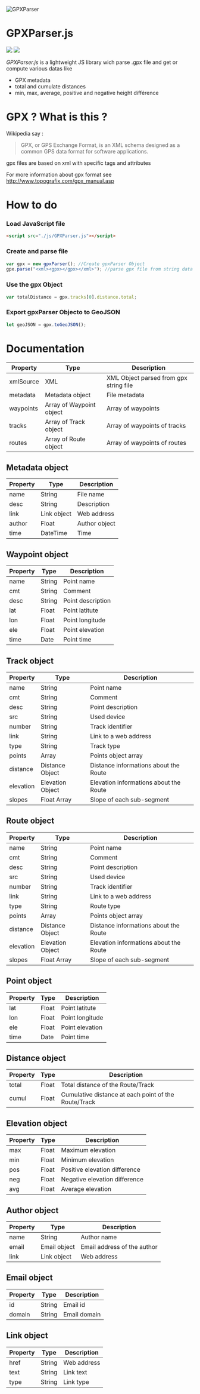 ![GPXParser](https://raw.githubusercontent.com/Luuka/gpx-parser/feature/new-demo/demo/Logo.png)

# GPXParser.js

![](https://github.com/Luuka/gpx-parser/workflows/master-ci/badge.svg) ![](https://github.com/Luuka/gpx-parser/workflows/develop-ci/badge.svg)

*GPXParser.js* is a lightweight JS library wich parse .gpx file and get or compute various datas like
- GPX metadata
- total and cumulate distances
- min, max, average, positive and negative height différence

# GPX ? What is this ?

Wikipedia say :
> GPX, or GPS Exchange Format, is an XML schema designed as a common GPS data format for software applications.

gpx files are based on xml with specific tags and attributes

For more information about gpx format see http://www.topografix.com/gpx_manual.asp

# How to do

### Load JavaScript file
```html
<script src="./js/GPXParser.js"></script>
```

### Create and parse file
```js
var gpx = new gpxParser(); //Create gpxParser Object
gpx.parse("<xml><gpx></gpx></xml>"); //parse gpx file from string data
```

### Use the gpx Object

```js
var totalDistance = gpx.tracks[0].distance.total;
```

### Export gpxParser Objecto to GeoJSON

```js
let geoJSON = gpx.toGeoJSON();
```           

# Documentation

| Property  | Type | Description|
| ------------- | ------------- | ------------- |
| xmlSource | XML | XML Object parsed from gpx string file |
| metadata | Metadata object | File metadata |
| waypoints | Array of Waypoint object | Array of waypoints |
| tracks | Array of Track object | Array of waypoints of tracks |
| routes | Array of Route object | Array of waypoints of routes |

## Metadata object

| Property | Type   | Description       |
| -------- | ------ | ----------------- |
| name      | String | File name |
| desc      | String | Description |
| link      | Link object | Web address  |
| author    | Float  | Author object    |
| time      | DateTime  | Time   |


## Waypoint object
| Property | Type   | Description       |
| -------- | ------ | ----------------- |
| name     | String | Point name |
| cmt      | String | Comment           |
| desc     | String | Point description |
| lat      | Float  | Point latitute    |
| lon      | Float  | Point longitude   |
| ele      | Float  | Point elevation   |
| time     | Date   | Point time        |

## Track object
| Property | Type   | Description       |
| -------- | ------ | ----------------- |
| name     | String | Point name |
| cmt      | String | Comment           |
| desc     | String | Point description |
| src      | String | Used device           |
| number      | String | Track identifier           |
| link      | String | Link to a web address           |
| type      | String | Track type           |
| points      | Array | Points object array |
| distance      | Distance Object | Distance informations about the Route |
| elevation      | Elevation Object | Elevation informations about the Route |
| slopes      | Float Array | Slope of each sub-segment|


## Route object
| Property | Type   | Description       |
| -------- | ------ | ----------------- |
| name     | String | Point name |
| cmt      | String | Comment           |
| desc     | String | Point description |
| src      | String | Used device           |
| number      | String | Track identifier           |
| link      | String | Link to a web address           |
| type      | String | Route type           |
| points      | Array | Points object array    |
| distance      | Distance Object | Distance informations about the Route |
| elevation      | Elevation Object | Elevation informations about the Route |
| slopes      | Float Array | Slope of each sub-segment|


## Point object
| Property | Type   | Description       |
| -------- | ------ | ----------------- |
| lat      | Float  | Point latitute    |
| lon      | Float  | Point longitude   |
| ele      | Float  | Point elevation   |
| time     | Date   | Point time        |


## Distance object
| Property | Type   | Description       |
| -------- | ------ | ----------------- |
| total      | Float  | Total distance of the Route/Track    |
| cumul      | Float  | Cumulative distance at each point of the Route/Track   |


## Elevation object
| Property | Type   | Description       |
| -------- | ------ | ----------------- |
| max      | Float  | Maximum elevation   |
| min      | Float  | Minimum elevation  |
| pos      | Float  | Positive elevation difference  |
| neg      | Float  | Negative elevation difference  |
| avg      | Float  | Average elevation |


## Author object
| Property | Type   | Description       |
| -------- | ------ | ----------------- |
| name      | String  | Author name   |
| email      | Email object  | Email address of the author |
| link      | Link object  | Web address |

## Email object
| Property | Type   | Description       |
| -------- | ------ | ----------------- |
| id      | String  | Email id   |
| domain | String  | Email domain |

## Link  object
| Property | Type   | Description       |
| -------- | ------ | ----------------- |
| href      | String  | Web address |
| text      | String  | Link text |
| type      | String  | Link type |
